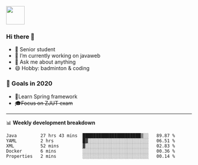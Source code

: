 <img src="https://github.com/egoist/egoist/raw/master/balloon.gif" width="50">

### Hi there 🐏

- 🌱 Senior student
- 🔭 I’m currently working on javaweb
- 💬 Ask me about anything
- 😄 Hobby: badminton & coding

### 🚀 Goals in 2020
+ 🍃Learn Spring framework
+ ~~🎓Focus on ZJUT exam~~
-------

📊 **Weekly development breakdown**
<!--START_SECTION:waka-->
```text
Java         27 hrs 43 mins  ██████████████████████▒░░   89.87 % 
YAML         2 hrs           █▓░░░░░░░░░░░░░░░░░░░░░░░   06.51 % 
XML          52 mins         ▓░░░░░░░░░░░░░░░░░░░░░░░░   02.83 % 
Docker       6 mins          ░░░░░░░░░░░░░░░░░░░░░░░░░   00.36 % 
Properties   2 mins          ░░░░░░░░░░░░░░░░░░░░░░░░░   00.14 % 
```
<!--END_SECTION:waka-->
